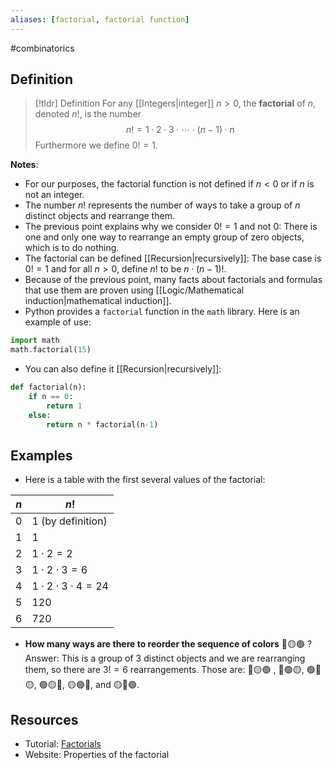 ```yaml
---
aliases: [factorial, factorial function]
--- 
```


#combinatorics 

## Definition 

> [!tldr] Definition
> For any [[Integers|integer]] $n > 0$, the **factorial** of $n$, denoted $n!$, is the number 
> $$n! = 1 \cdot 2 \cdot 3 \cdot \cdots \cdot (n-1) \cdot n$$
> Furthermore we define $0! = 1$. 

**Notes**: 

- For our purposes, the factorial function is not defined if $n < 0$ or if $n$ is not an integer. 
- The number $n!$ represents the number of ways to take a group of $n$ distinct objects and rearrange them. 
- The previous point explains why we consider $0! = 1$ and not $0$: There is one and only one way to rearrange an empty group of zero objects, which is to do nothing. 
- The factorial can be defined [[Recursion|recursively]]: The base case is $0! = 1$ and for all $n > 0$, define $n!$ to be $n \cdot (n-1)!$. 
- Because of the previous point, many facts about factorials and formulas that use them are proven using [[Logic/Mathematical induction|mathematical induction]]. 
- Python provides a `factorial` function in the `math` library. Here is an example of use: 

```python
import math
math.factorial(15)
```

- You can also define it [[Recursion|recursively]]: 
```python
def factorial(n):
    if n == 0:
        return 1
    else:
        return n * factorial(n-1)
```
## Examples 

- Here is a table with the first several values of the factorial: 

| $n$ | $n!$                             |
| --- | -------------------------------- |
| 0   | 1 (by definition)                |
| 1   | 1                                |
| 2   | $1 \cdot 2 = 2$                  |
| 3   | $1 \cdot 2 \cdot 3 = 6$          |
| 4   | $1 \cdot 2 \cdot 3 \cdot 4 = 24$ |
| 5   | $120$                            |
| 6   | $720$                                 |

- **How many ways are there to reorder the sequence of colors** 🔴🟡🟢 ? Answer: This is a group of 3 distinct objects and we are rearranging them, so there are $3! = 6$ rearrangements. Those are: 🔴🟡🟢 , 🔴🟢🟡, 🟢🔴🟡, 🟢🟡🔴, 🟡🟢🔴, and 🟡🔴🟢. 


## Resources 

- Tutorial: [Factorials](https://www.mathsisfun.com/numbers/factorial.html)
- Website: Properties of the factorial